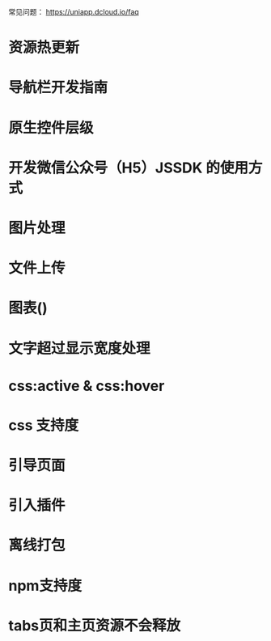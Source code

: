 常见问题：
https://uniapp.dcloud.io/faq

# 资源热更新

# 导航栏开发指南

# 原生控件层级

# 开发微信公众号（H5）JSSDK 的使用方式

# 图片处理

# 文件上传

# 图表()

# 文字超过显示宽度处理

# css:active & css:hover

# css 支持度

# 引导页面

# 引入插件

# 离线打包

# npm支持度

# tabs页和主页资源不会释放
